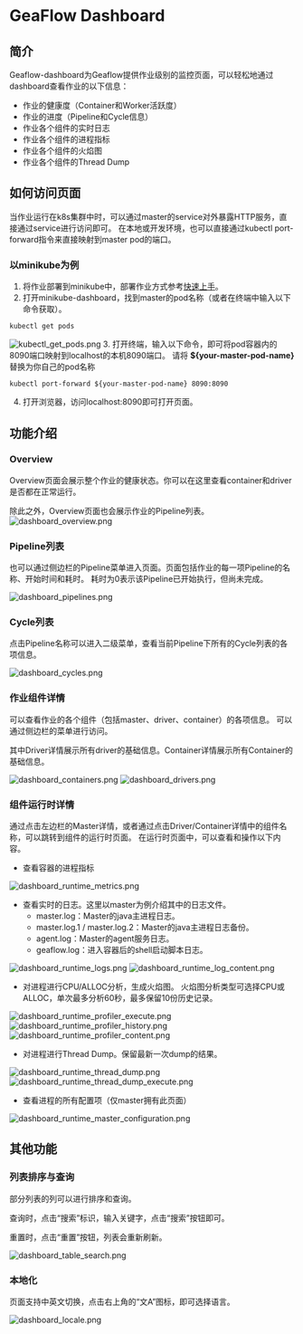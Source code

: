 # GeaFlow Dashboard
## 简介
Geaflow-dashboard为Geaflow提供作业级别的监控页面，可以轻松地通过dashboard查看作业的以下信息：
* 作业的健康度（Container和Worker活跃度）
* 作业的进度（Pipeline和Cycle信息）
* 作业各个组件的实时日志
* 作业各个组件的进程指标
* 作业各个组件的火焰图
* 作业各个组件的Thread Dump

## 如何访问页面
当作业运行在k8s集群中时，可以通过master的service对外暴露HTTP服务，直接通过service进行访问即可。
在本地或开发环境，也可以直接通过kubectl port-forward指令来直接映射到master pod的端口。

### 以minikube为例
1. 将作业部署到minikube中，部署作业方式参考[快速上手](../3.quick_start/1.quick_start.md)。
2. 打开minikube-dashboard，找到master的pod名称（或者在终端中输入以下命令获取）。
```shell
kubectl get pods
```
![kubectl_get_pods.png](../../../static/img/kubectl_get_pods.png)
3. 打开终端，输入以下命令，即可将pod容器内的8090端口映射到localhost的本机8090端口。
请将 **${your-master-pod-name}** 替换为你自己的pod名称
```shell
kubectl port-forward ${your-master-pod-name} 8090:8090
```
4. 打开浏览器，访问localhost:8090即可打开页面。

## 功能介绍
### Overview
Overview页面会展示整个作业的健康状态。你可以在这里查看container和driver是否都在正常运行。

除此之外，Overview页面也会展示作业的Pipeline列表。
![dashboard_overview.png](../../../static/img/dashboard_overview.png)

### Pipeline列表
也可以通过侧边栏的Pipeline菜单进入页面。页面包括作业的每一项Pipeline的名称、开始时间和耗时。
耗时为0表示该Pipeline已开始执行，但尚未完成。

![dashboard_pipelines.png](../../../static/img/dashboard_pipelines.png)

### Cycle列表
点击Pipeline名称可以进入二级菜单，查看当前Pipeline下所有的Cycle列表的各项信息。

![dashboard_cycles.png](../../../static/img/dashboard_cycles.png)

### 作业组件详情
可以查看作业的各个组件（包括master、driver、container）的各项信息。
可以通过侧边栏的菜单进行访问。

其中Driver详情展示所有driver的基础信息。Container详情展示所有Container的基础信息。

![dashboard_containers.png](../../../static/img/dashboard_containers.png)
![dashboard_drivers.png](../../../static/img/dashboard_drivers.png)

### 组件运行时详情
通过点击左边栏的Master详情，或者通过点击Driver/Container详情中的组件名称，可以跳转到组件的运行时页面。
在运行时页面中，可以查看和操作以下内容。
* 查看容器的进程指标

![dashboard_runtime_metrics.png](../../../static/img/dashboard_runtime_metrics.png)
* 查看实时的日志。这里以master为例介绍其中的日志文件。
  * master.log：Master的java主进程日志。
  * master.log.1 / master.log.2：Master的java主进程日志备份。
  * agent.log：Master的agent服务日志。
  * geaflow.log：进入容器后的shell启动脚本日志。
  
![dashboard_runtime_logs.png](../../../static/img/dashboard_runtime_logs.png)
![dashboard_runtime_log_content.png](../../../static/img/dashboard_runtime_log_content.png)
* 对进程进行CPU/ALLOC分析，生成火焰图。
火焰图分析类型可选择CPU或ALLOC，单次最多分析60秒，最多保留10份历史记录。

![dashboard_runtime_profiler_execute.png](../../../static/img/dashboard_runtime_profiler_execute.png)
![dashboard_runtime_profiler_history.png](../../../static/img/dashboard_runtime_profiler_history.png)
![dashboard_runtime_profiler_content.png](../../../static/img/dashboard_runtime_profiler_content.png)

* 对进程进行Thread Dump。保留最新一次dump的结果。

![dashboard_runtime_thread_dump.png](../../../static/img/dashboard_runtime_thread_dump.png)
![dashboard_runtime_thread_dump_execute.png](../../../static/img/dashboard_runtime_thread_dump_execute.png)

* 查看进程的所有配置项（仅master拥有此页面）

![dashboard_runtime_master_configuration.png](../../../static/img/dashboard_runtime_master_configuration.png)


## 其他功能
### 列表排序与查询
部分列表的列可以进行排序和查询。

查询时，点击“搜索”标识，输入关键字，点击“搜索”按钮即可。

重置时，点击“重置”按钮，列表会重新刷新。

![dashboard_table_search.png](../../../static/img/dashboard_table_search.png)

### 本地化
页面支持中英文切换，点击右上角的“文A”图标，即可选择语言。

![dashboard_locale.png](../../../static/img/dashboard_locale.png)